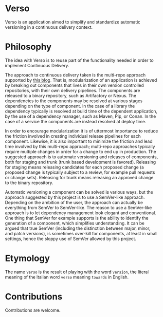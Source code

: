 # Verso

Verso is an application aimed to simplify and standardize automatic
versioning in a continuous delivery context.

# Philosophy

The idea with Verso is to reuse part of the functionality needed in
order to implement Continuous Delivery.

The approach to continuous delivery taken is the multi-repo approach
supported by [this
blog](https://www.thoughtworks.com/insights/blog/architecting-continuous-delivery).
That is, modularization of an application is achieved by breaking out
components that lives in their own version controlled repositories,
with their own delivery pipelines. The components are released to a
binary repository, such as Artifactory or Nexus. The dependencies to
the components may be resolved at various stages depending on the type
of component. In the case of a library the dependency typically is
resolved at build time of the dependent application, by the use of a
dependency manager, such as Maven, Pip, or Conan. In the case of a
service the components are instead resolved at deploy time.

In order to encourage modularization it is of uttermost importance to
reduce the friction involved in creating individual release pipelines
for each component. Likewise, it is also important to minimize the
friction and lead time involved by this multi-repo approach;
multi-repo approaches typically require multiple changes in order for
a change to end up in production. The suggested approach is to
automate versioning and releases of components, both for staging and
trunk (trunk based development is favored). Releasing for staging
means releasing candidates for each proposed change (a proposed change
is typically subject to a review, for example pull requests or change
sets). Releasing for trunk means releasing an approved change to the
binary repository.

Automatic versioning a component can be solved is various ways, but
the approach suggested by this project is to use a SemVer-like
approach. Depending on the ambition of the user, the approach can
actually be everything from SemVer to SemVer-like. The reason to use a
SemVer-like approach is to let dependency management look elegant and
conventional. One thing that SemVer for example supports is the
ability to identify the generation of a component, which simplifies
understanding. It can be argued that true SemVer (including the
distinction between major, minor, and patch versions), is sometimes
over-kill for components, at least in small settings, hence the sloppy
use of SemVer allowed by this project.


# Etymology

The name `Verso` is the result of playing with the word `version`, the
literal meaning of the Italian word `verso` meaning `towards` in
English.

# Contributions

Contributions are welcome.


